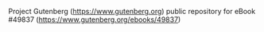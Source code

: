 Project Gutenberg (https://www.gutenberg.org) public repository for eBook #49837 (https://www.gutenberg.org/ebooks/49837)

